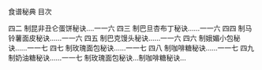 食谱秘典 目次

四二 制昆非丑仑蛋饼秘诀….一一六
四三 制巴旦杏布丁秘诀……一一六
四四 制马铃薯面皮秘诀……一一六
四五 制巴克馒头秘诀……一一六
四六 制娥媚小包秘诀……一一七
四七 制玫瑰面包秘诀……一一七
四八 制咖啡糖秘诀……一一七
四九 制奶油糖秘诀……一一七
制玫瑰面包秘诀…制咖啡糖秘诀…